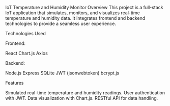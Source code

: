 IoT Temperature and Humidity Monitor
Overview
This project is a full-stack IoT application that simulates, monitors, and visualizes real-time temperature and humidity data. It integrates frontend and backend technologies to provide a seamless user experience.

Technologies Used

Frontend:

React
Chart.js
Axios

Backend:

Node.js
Express
SQLite
JWT (jsonwebtoken)
bcrypt.js

Features

Simulated real-time temperature and humidity readings.
User authentication with JWT.
Data visualization with Chart.js.
RESTful API for data handling.
